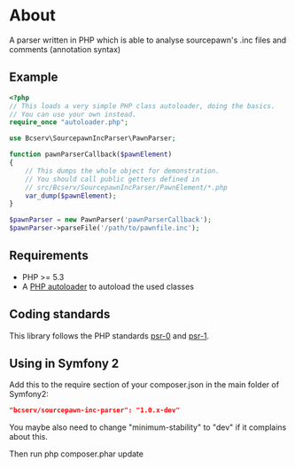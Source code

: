 About
=====================

A parser written in PHP which is able to analyse sourcepawn's .inc files and comments (annotation syntax)

Example
---------

```php
<?php
// This loads a very simple PHP class autoloader, doing the basics.
// You can use your own instead.
require_once "autoloader.php";

use Bcserv\SourcepawnIncParser\PawnParser;

function pawnParserCallback($pawnElement)
{
	// This dumps the whole object for demonstration.
	// You should call public getters defined in
	// src/Bcserv/SourcepawnIncParser/PawnElement/*.php
    var_dump($pawnElement);
}

$pawnParser = new PawnParser('pawnParserCallback');
$pawnParser->parseFile('/path/to/pawnfile.inc');


```

Requirements
---------

* PHP >= 5.3
* A [PHP autoloader](http://php.net/manual/de/language.oop5.autoload.php) to autoload the used classes

Coding standards
---------

This library follows the PHP standards [psr-0](https://github.com/php-fig/fig-standards/blob/master/accepted/PSR-0.md) and [psr-1](https://github.com/php-fig/fig-standards/blob/master/accepted/PSR-1-basic-coding-standard.md).

Using in Symfony 2
---------
Add this to the require section of your composer.json in the main folder of Symfony2:

```json
"bcserv/sourcepawn-inc-parser": "1.0.x-dev"
```

You maybe also need to change "minimum-stability" to "dev" if it complains about this.

Then run php composer.phar update

